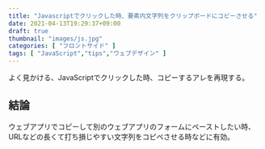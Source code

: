 ```yaml
---
title: "Javascriptでクリックした時、要素内文字列をクリップボードにコピーさせる"
date: 2021-04-13T19:29:37+09:00
draft: true
thumbnail: "images/js.jpg"
categories: [ "フロントサイド" ]
tags: [ "JavaScript","tips","ウェブデザイン" ]
---
```



よく見かける、JavaScriptでクリックした時、コピーするアレを再現する。






## 結論

ウェブアプリでコピーして別のウェブアプリのフォームにペーストしたい時、URLなどの長くて打ち損じやすい文字列をコピペさせる時などに有効。


